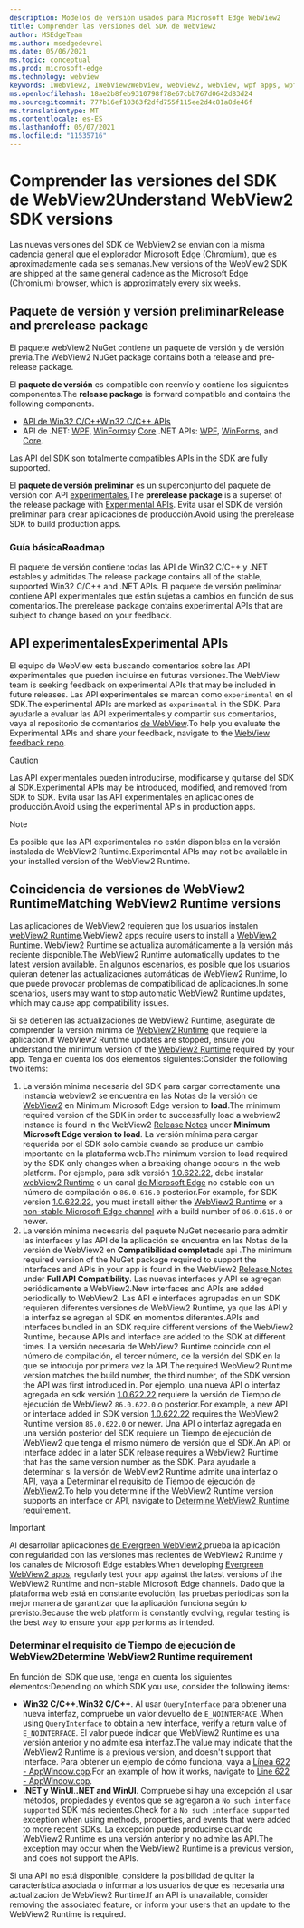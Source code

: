```yaml
---
description: Modelos de versión usados para Microsoft Edge WebView2
title: Comprender las versiones del SDK de WebView2
author: MSEdgeTeam
ms.author: msedgedevrel
ms.date: 05/06/2021
ms.topic: conceptual
ms.prod: microsoft-edge
ms.technology: webview
keywords: IWebView2, IWebView2WebView, webview2, webview, wpf apps, wpf, edge, ICoreWebView2, ICoreWebView2Host, controlador de explorador, edge html
ms.openlocfilehash: 18ae2b8feb9310798f78e67cbb767d0642d83d24
ms.sourcegitcommit: 777b16ef10363f2dfd755f115ee2d4c81a8de46f
ms.translationtype: MT
ms.contentlocale: es-ES
ms.lasthandoff: 05/07/2021
ms.locfileid: "11535716"
---
```

# <a name="understand-webview2-sdk-versions"></a><span data-ttu-id="38b99-104">Comprender las versiones del SDK de WebView2</span><span class="sxs-lookup"><span data-stu-id="38b99-104">Understand WebView2 SDK versions</span></span>  

<span data-ttu-id="38b99-105">Las nuevas versiones del SDK de WebView2 se envían con la misma cadencia general que el explorador Microsoft Edge \(Chromium\), que es aproximadamente cada seis semanas.</span><span class="sxs-lookup"><span data-stu-id="38b99-105">New versions of the WebView2 SDK are shipped at the same general cadence as the Microsoft Edge \(Chromium\) browser, which is approximately every six weeks.</span></span>  

## <a name="release-and-prerelease-package"></a><span data-ttu-id="38b99-106">Paquete de versión y versión preliminar</span><span class="sxs-lookup"><span data-stu-id="38b99-106">Release and prerelease package</span></span>  

<span data-ttu-id="38b99-107">El paquete webView2 NuGet contiene un paquete de versión y de versión previa.</span><span class="sxs-lookup"><span data-stu-id="38b99-107">The WebView2 NuGet package contains both a release and pre-release package.</span></span>  

<span data-ttu-id="38b99-108">El **paquete de versión** es compatible con reenvío y contiene los siguientes componentes.</span><span class="sxs-lookup"><span data-stu-id="38b99-108">The **release package** is forward compatible and contains the following components.</span></span>  

*   [<span data-ttu-id="38b99-109">API de Win32 C/C++</span><span class="sxs-lookup"><span data-stu-id="38b99-109">Win32 C/C++ APIs</span></span>][ReferenceWin32]
*   <span data-ttu-id="38b99-110">API de .NET:  [WPF,][DotnetMicrosoftWebWebview2WpfNamespace] [WinForms][DotnetMicrosoftWebWebview2WinformsNamespace]y [Core][DotnetMicrosoftWebWebview2CoreNamespace].</span><span class="sxs-lookup"><span data-stu-id="38b99-110">.NET APIs:  [WPF][DotnetMicrosoftWebWebview2WpfNamespace], [WinForms][DotnetMicrosoftWebWebview2WinformsNamespace], and [Core][DotnetMicrosoftWebWebview2CoreNamespace].</span></span>  
    
<span data-ttu-id="38b99-111">Las API del SDK son totalmente compatibles.</span><span class="sxs-lookup"><span data-stu-id="38b99-111">APIs in the SDK are fully supported.</span></span>  

<span data-ttu-id="38b99-112">El **paquete de versión preliminar** es un superconjunto del paquete de versión con API [experimentales.](#experimental-apis)</span><span class="sxs-lookup"><span data-stu-id="38b99-112">The **prerelease package** is a superset of the release package with [Experimental APIs](#experimental-apis).</span></span>  <span data-ttu-id="38b99-113">Evita usar el SDK de versión preliminar para crear aplicaciones de producción.</span><span class="sxs-lookup"><span data-stu-id="38b99-113">Avoid using the prerelease SDK to build production apps.</span></span>  

### <a name="roadmap"></a><span data-ttu-id="38b99-114">Guía básica</span><span class="sxs-lookup"><span data-stu-id="38b99-114">Roadmap</span></span>  

<span data-ttu-id="38b99-115">El paquete de versión contiene todas las API de Win32 C/C++ y .NET estables y admitidas.</span><span class="sxs-lookup"><span data-stu-id="38b99-115">The release package contains all of the stable, supported Win32 C/C++ and .NET APIs.</span></span>  <span data-ttu-id="38b99-116">El paquete de versión preliminar contiene API experimentales que están sujetas a cambios en función de sus comentarios.</span><span class="sxs-lookup"><span data-stu-id="38b99-116">The prerelease package contains experimental APIs that are subject to change based on your feedback.</span></span>  

## <a name="experimental-apis"></a><span data-ttu-id="38b99-117">API experimentales</span><span class="sxs-lookup"><span data-stu-id="38b99-117">Experimental APIs</span></span>  

<span data-ttu-id="38b99-118">El equipo de WebView está buscando comentarios sobre las API experimentales que pueden incluirse en futuras versiones.</span><span class="sxs-lookup"><span data-stu-id="38b99-118">The WebView team is seeking feedback on experimental APIs that may be included in future releases.</span></span>  <span data-ttu-id="38b99-119">Las API experimentales se marcan como `experimental` en el SDK.</span><span class="sxs-lookup"><span data-stu-id="38b99-119">The experimental APIs are marked as `experimental` in the SDK.</span></span>  <span data-ttu-id="38b99-120">Para ayudarle a evaluar las API experimentales y compartir sus comentarios, vaya al repositorio de comentarios [de WebView][GithubMicrosoftedgeWebviewfeedback].</span><span class="sxs-lookup"><span data-stu-id="38b99-120">To help you evaluate the Experimental APIs and share your feedback, navigate to the [WebView feedback repo][GithubMicrosoftedgeWebviewfeedback].</span></span>  

> [!CAUTION]
> <span data-ttu-id="38b99-121">Las API experimentales pueden introducirse, modificarse y quitarse del SDK al SDK.</span><span class="sxs-lookup"><span data-stu-id="38b99-121">Experimental APIs may be introduced, modified, and removed from SDK to SDK.</span></span>  <span data-ttu-id="38b99-122">Evita usar las API experimentales en aplicaciones de producción.</span><span class="sxs-lookup"><span data-stu-id="38b99-122">Avoid using the experimental APIs in production apps.</span></span>  

> [!NOTE]
> <span data-ttu-id="38b99-123">Es posible que las API experimentales no estén disponibles en la versión instalada de WebView2 Runtime.</span><span class="sxs-lookup"><span data-stu-id="38b99-123">Experimental APIs may not be available in your installed version of the WebView2 Runtime.</span></span>  

## <a name="matching-webview2-runtime-versions"></a><span data-ttu-id="38b99-124">Coincidencia de versiones de WebView2 Runtime</span><span class="sxs-lookup"><span data-stu-id="38b99-124">Matching WebView2 Runtime versions</span></span>  
<span data-ttu-id="38b99-125">Las aplicaciones de WebView2 requieren que los usuarios instalen [webView2 Runtime][MicrosoftDeveloperEdgeWebview2].</span><span class="sxs-lookup"><span data-stu-id="38b99-125">WebView2 apps require users to install a [WebView2 Runtime][MicrosoftDeveloperEdgeWebview2].</span></span>  <span data-ttu-id="38b99-126">WebView2 Runtime se actualiza automáticamente a la versión más reciente disponible.</span><span class="sxs-lookup"><span data-stu-id="38b99-126">The WebView2 Runtime automatically updates to the latest version available.</span></span>  <span data-ttu-id="38b99-127">En algunos escenarios, es posible que los usuarios quieran detener las actualizaciones automáticas de WebView2 Runtime, lo que puede provocar problemas de compatibilidad de aplicaciones.</span><span class="sxs-lookup"><span data-stu-id="38b99-127">In some scenarios, users may want to stop automatic WebView2 Runtime updates, which may cause app compatibility issues.</span></span>  

<span data-ttu-id="38b99-128">Si se detienen las actualizaciones de WebView2 Runtime, asegúrate de comprender la versión mínima de [WebView2 Runtime][MicrosoftDeveloperEdgeWebview2] que requiere la aplicación.</span><span class="sxs-lookup"><span data-stu-id="38b99-128">If WebView2 Runtime updates are stopped, ensure you understand the minimum version of the [WebView2 Runtime][MicrosoftDeveloperEdgeWebview2] required by your app.</span></span>  <span data-ttu-id="38b99-129">Tenga en cuenta los dos elementos siguientes:</span><span class="sxs-lookup"><span data-stu-id="38b99-129">Consider the following two items:</span></span>  

1.  <span data-ttu-id="38b99-130">La versión mínima necesaria del SDK para cargar correctamente una instancia webview2 se encuentra en las Notas de la versión de [WebView2][Webview2ReleaseNotes] en Minimum Microsoft Edge version to **load**.</span><span class="sxs-lookup"><span data-stu-id="38b99-130">The minimum required version of the SDK in order to successfully load a webview2 instance is found in the WebView2 [Release Notes][Webview2ReleaseNotes] under **Minimum Microsoft Edge version to load**.</span></span>  <span data-ttu-id="38b99-131">La versión mínima para cargar requerida por el SDK solo cambia cuando se produce un cambio importante en la plataforma web.</span><span class="sxs-lookup"><span data-stu-id="38b99-131">The minimum version to load required by the SDK only changes when a breaking change occurs in the web platform.</span></span>  <span data-ttu-id="38b99-132">Por ejemplo, para sdk versión [1.0.622.22][Webview2ReleaseNotes1062222], debe instalar [webView2 Runtime][MicrosoftDeveloperEdgeWebview2] o un canal [de Microsoft Edge][MicrosoftedgeinsiderDownload] no estable con un número de compilación o `86.0.616.0` posterior.</span><span class="sxs-lookup"><span data-stu-id="38b99-132">For example, for SDK version [1.0.622.22][Webview2ReleaseNotes1062222], you must install either the [WebView2 Runtime][MicrosoftDeveloperEdgeWebview2] or a [non-stable Microsoft Edge channel][MicrosoftedgeinsiderDownload] with a build number of `86.0.616.0` or newer.</span></span>   
1.  <span data-ttu-id="38b99-133">La versión mínima necesaria del paquete NuGet necesario para admitir las interfaces y las API [][Webview2ReleaseNotes] de la aplicación se encuentra en las Notas de la versión de WebView2 en **Compatibilidad completa**de api .</span><span class="sxs-lookup"><span data-stu-id="38b99-133">The minimum required version of the NuGet package required to support the interfaces and APIs in your app is found in the WebView2 [Release Notes][Webview2ReleaseNotes] under **Full API Compatibility**.</span></span>  <span data-ttu-id="38b99-134">Las nuevas interfaces y API se agregan periódicamente a WebView2.</span><span class="sxs-lookup"><span data-stu-id="38b99-134">New interfaces and APIs are added periodically to WebView2.</span></span>  <span data-ttu-id="38b99-135">Las API e interfaces agrupadas en un SDK requieren diferentes versiones de WebView2 Runtime, ya que las API y la interfaz se agregan al SDK en momentos diferentes.</span><span class="sxs-lookup"><span data-stu-id="38b99-135">APIs and interfaces bundled in an SDK require different versions of the WebView2 Runtime, because APIs and interface are added to the SDK at different times.</span></span>  <span data-ttu-id="38b99-136">La versión necesaria de WebView2 Runtime coincide con el número de compilación, el tercer número, de la versión del SDK en la que se introdujo por primera vez la API.</span><span class="sxs-lookup"><span data-stu-id="38b99-136">The required WebView2 Runtime version matches the build number, the third number, of the SDK version the API was first introduced in.</span></span>  <span data-ttu-id="38b99-137">Por ejemplo, una nueva API o interfaz agregada en sdk versión [1.0.622.22][Webview2ReleaseNotes1062222] requiere la versión de Tiempo de ejecución de WebView2 `86.0.622.0` o posterior.</span><span class="sxs-lookup"><span data-stu-id="38b99-137">For example, a new API or interface added in SDK version [1.0.622.22][Webview2ReleaseNotes1062222] requires the WebView2 Runtime version `86.0.622.0` or newer.</span></span>  <span data-ttu-id="38b99-138">Una API o interfaz agregada en una versión posterior del SDK requiere un Tiempo de ejecución de WebView2 que tenga el mismo número de versión que el SDK.</span><span class="sxs-lookup"><span data-stu-id="38b99-138">An API or interface added in a later SDK release requires a WebView2 Runtime that has the same version number as the SDK.</span></span>  <span data-ttu-id="38b99-139">Para ayudarle a determinar si la versión de WebView2 Runtime admite una interfaz o API, vaya a Determinar el requisito de Tiempo de ejecución [de WebView2](#determine-webview2-runtime-requirement).</span><span class="sxs-lookup"><span data-stu-id="38b99-139">To help you determine if the WebView2 Runtime version supports an interface or API, navigate to [Determine WebView2 Runtime requirement](#determine-webview2-runtime-requirement).</span></span>  
    
> [!IMPORTANT]
> <span data-ttu-id="38b99-140">Al desarrollar aplicaciones [de Evergreen WebView2,][Webview2ConceptsDistributionEvergreenDistributionMode]prueba la aplicación con regularidad con las versiones más recientes de WebView2 Runtime y los canales de Microsoft Edge estables.</span><span class="sxs-lookup"><span data-stu-id="38b99-140">When developing [Evergreen WebView2 apps][Webview2ConceptsDistributionEvergreenDistributionMode], regularly test your app against the latest versions of the WebView2 Runtime and non-stable Microsoft Edge channels.</span></span>  <span data-ttu-id="38b99-141">Dado que la plataforma web está en constante evolución, las pruebas periódicas son la mejor manera de garantizar que la aplicación funciona según lo previsto.</span><span class="sxs-lookup"><span data-stu-id="38b99-141">Because the web platform is constantly evolving, regular testing is the best way to ensure your app performs as intended.</span></span>  

### <a name="determine-webview2-runtime-requirement"></a><span data-ttu-id="38b99-142">Determinar el requisito de Tiempo de ejecución de WebView2</span><span class="sxs-lookup"><span data-stu-id="38b99-142">Determine WebView2 Runtime requirement</span></span>  

<span data-ttu-id="38b99-143">En función del SDK que use, tenga en cuenta los siguientes elementos:</span><span class="sxs-lookup"><span data-stu-id="38b99-143">Depending on which SDK you use, consider the following items:</span></span>  

*   <span data-ttu-id="38b99-144">**Win32 C/C++**.</span><span class="sxs-lookup"><span data-stu-id="38b99-144">**Win32 C/C++**.</span></span>  <span data-ttu-id="38b99-145">Al usar `QueryInterface` para obtener una nueva interfaz, compruebe un valor devuelto de `E_NOINTERFACE` .</span><span class="sxs-lookup"><span data-stu-id="38b99-145">When using `QueryInterface` to obtain a new interface, verify a return value of `E_NOINTERFACE`.</span></span>  <span data-ttu-id="38b99-146">El valor puede indicar que WebView2 Runtime es una versión anterior y no admite esa interfaz.</span><span class="sxs-lookup"><span data-stu-id="38b99-146">The value may indicate that the WebView2 Runtime is a previous version, and doesn't support that interface.</span></span>  <span data-ttu-id="38b99-147">Para obtener un ejemplo de cómo funciona, vaya a [Línea 622 - AppWindow.cpp][GithubMicrosoftedgeWebview2samplesSampleappsWebview2apisampleAppwindowCppL622].</span><span class="sxs-lookup"><span data-stu-id="38b99-147">For an example of how it works, navigate to [Line 622 - AppWindow.cpp][GithubMicrosoftedgeWebview2samplesSampleappsWebview2apisampleAppwindowCppL622].</span></span>  
*   <span data-ttu-id="38b99-148">**.NET y WinUI**.</span><span class="sxs-lookup"><span data-stu-id="38b99-148">**.NET and WinUI**.</span></span>  <span data-ttu-id="38b99-149">Compruebe si hay una excepción al usar métodos, propiedades y eventos que se agregaron a `No such interface supported` SDK más recientes.</span><span class="sxs-lookup"><span data-stu-id="38b99-149">Check for a `No such interface supported` exception when using methods, properties, and events that were added to more recent SDKs.</span></span>  <span data-ttu-id="38b99-150">La excepción puede producirse cuando WebView2 Runtime es una versión anterior y no admite las API.</span><span class="sxs-lookup"><span data-stu-id="38b99-150">The exception may occur when the WebView2 Runtime is a previous version, and does not support the APIs.</span></span>  
    
<span data-ttu-id="38b99-151">Si una API no está disponible, considere la posibilidad de quitar la característica asociada o informar a los usuarios de que es necesaria una actualización de WebView2 Runtime.</span><span class="sxs-lookup"><span data-stu-id="38b99-151">If an API is unavailable, consider removing the associated feature, or inform your users that an update to the WebView2 Runtime is required.</span></span>  

<!--
## Versioning  

After you have used a particular version of the SDK to build your app, your app may end up running with an older or newer version of installed browser binaries.  Until version 1.0.0.0 of WebView2 there may be breaking changes during updates that prevent your SDK from working with different versions of installed browser binaries.  After version 1.0.0.0, different versions of the SDK may work with different versions of the installed browser by using the following best practices.  

1.  To account for breaking changes to the API be sure to check for failure when requesting the DLL export `CreateCoreWebView2Environment` and when running `QueryInterface` on any `CoreWebView2` object.  A return value of `E_NOINTERFACE` indicates that the SDK is not compatible with the Microsoft Edge browser binaries.  
1.  Checking for failure from `QueryInterface` also accounts for cases where the SDK is newer than the version of the Microsoft Edge browser and your app attempts to use an interface of which the Microsoft Edge browser is unaware.  
1.  When an interface is unavailable, you may consider disabling the associated feature if possible, or otherwise informing your users to update their browsers.  
    -->  

<!--links -->  

[Webview2ConceptsDistributionEvergreenDistributionMode]: ./distribution.md#evergreen-distribution-mode "Modo de distribución Evergreen: distribución de aplicaciones con WebView2 | Microsoft Docs"  
[Webview2ReleaseNotes]: ../release-notes.md "Notas de la versión de WebView2 SDK | Microsoft Docs"  
[Webview2ReleaseNotes1062222]: ../release-notes.md#1062222 "1.0.622.22: notas de la versión de WebView2 SDK | Microsoft Docs"   

[DeployedgeChannels]: /deployedge/microsoft-edge-channels "Información general sobre los canales de Microsoft Edge | Microsoft Docs"  

[DotnetMicrosoftWebWebview2CoreNamespace]: /dotnet/api/microsoft.web.webview2.core "Espacio de nombres Microsoft.Web.WebView2.Core | Microsoft Docs"  
[DotnetMicrosoftWebWebview2WpfNamespace]: /dotnet/api/microsoft.web.webview2.wpf "Espacio de nombres Microsoft.Web.WebView2.Wpf | Microsoft Docs"  
[DotnetMicrosoftWebWebview2WinformsNamespace]: /dotnet/api/microsoft.web.webview2.winforms "Espacio de nombres Microsoft.Web.WebView2.WinForms | Microsoft Docs"  
[ReferenceWin32]: /microsoft-edge/webview2/reference/win32 "WebView2 Win32 C++ Reference | Microsoft Docs"  

[MicrosoftDeveloperEdgeWebview2]: https://developer.microsoft.com/microsoft-edge/webview2/ "Microsoft Edge WebView2 | Microsoft Developer"  

[GithubMicrosoftedgeWebviewfeedback]: https://github.com/MicrosoftEdge/WebViewFeedback "Comentarios de WebView: MicrosoftEdge/WebViewFeedback | GitHub"  
[GithubMicrosoftedgeWebview2samplesSampleappsWebview2apisampleAppwindowCppL622]: https://github.com/MicrosoftEdge/WebView2Samples/blob/8ec7de9d3e80a942bc7025cffad98eee75e11e64/SampleApps/WebView2APISample/AppWindow.cpp#L622 "Línea 622 - AppWindow.cpp - MicrosoftEdge/WebView2Samples | GitHub"  

[MicrosoftedgeinsiderDownload]: https://www.microsoftedgeinsider.com/download "Descargar Microsoft Edge Insider Channels"  
